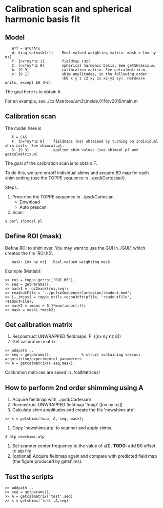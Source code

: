 # Calibration scan and spherical harmonic basis fit 

##  Model
```
   W*f = W*C*A*s         
   W: diag_sp(mask(:))    Real-valued weighting matrix. mask = [nx ny nz]
   f: [nx*ny*nz 1]        fieldmap (Hz)
   C: [nx*ny*nz 9]        spherical harmonic basis. See getSHbasis.m.
   A: [9 9]               calibration matrix. See getcalmatrix.m.
   s: [9 1]               shim amplitudes, in the following order: 
                          (b0 x y z z2 xy zx x2-y2 zy). Hardware units, except b0 (Hz).
```

The goal here is to obtain A.

For an example, see 
./calMatrices/um3t,inside,01Nov2019/main.m


## Calibration scan

The model here is
```
   F = CAS
   F: [nx*ny*nz 8]    fieldmaps (Hz) obtained by turning on individual shim coils. See shimcal.pl.
   S: [9 9]           applied shim values (see shimcal.pl and getcalmatrix.m)
```

The goal of the calibration scan is to obtain F.

To do this, we turn on/off individual shims and acquire B0 map for each shim setting (use the TOPPE sequence in ../psd/Cartesian/).

Steps: 
1. Prescribe the TOPPE sequence in ../psd/Cartesian
    * Download
    * Auto prescan
1. Scan:
```
$ perl shimcal.pl
```


## Define ROI (mask)

Define ROI to shim over. You may want to use the GUI in ./GUI/, which creates the file 'ROI.h5'.

```
   mask: [nx ny nz]   Real-valued weighting mask
```

Example (Matlab):
```
>> roi = toppe.getroi('ROI.h5');
>> seq = getParams();
>> mask1 = roi2mask(roi,seq);
>> readoutFile = '../pulseSequence/Cartesian/readout.mod';
>> [~,imsos] = toppe.utils.recon3dft(pfile, 'readoutFile', readoutFile);
>> mask2 = imsos > 0.1*max(imsos(:));
>> mask = mask1.*mask2;
```


## Get calibration matrix 

1. Reconstruct UNWRAPPED fieldmaps 'F' ([nx ny nz 8])
1. Get calibration matrix:
```
>> addpath ..
>> seq = getparams();              % struct containing various acquisition/experimental parameters
>> A = getcalmatrix(F,seq,mask);
```

Calibration matrices are saved in ./calMatrices/


## How to perform 2nd order shimming using A

1. Acquire fieldmap with ../psd/Cartesian/
1. Reconstruct UNWRAPPED fieldmap 'fmap' ([nx ny nz])
1. Calculate shim amplitudes and create the file 'newshims.atp':
```
>> s = getshims(fmap, A, seq, mask);
```
1. Copy 'newshims.atp' to scanner and apply shims.
```
$ atp newshims.atp 
```
1. Set scanner center frequency to the value of s(1).  **TODO:** add B0 offset to atp file
1. (optional) Acquire fieldmap again and compare with predicted field map (the figure produced by getshims).


## Test the scripts

```
>> addpath ..
>> seq = getparams();
>> A = getcalmatrix('test',seq)
>> s = getshims('test',A,seq)
```


